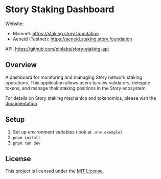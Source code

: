 # Story Staking Dashboard

Website:

- Mainnet: https://staking.story.foundation
- Aeneid (Testnet): https://aeneid.staking.story.foundation

API: https://github.com/piplabs/story-staking-api

## Overview

A dashboard for monitoring and managing Story network staking operations. This application allows users to view validators, delegate tokens, and manage their staking positions in the Story ecosystem.

For details on Story staking mechanics and tokenomics, please visit the [documentation](https://docs.story.foundation/tokenomics-staking)

## Setup

1. Set up environment variables (look at `.env.example`)
2. `pnpm install`
3. `pnpm run dev`

## License

This project is licensed under the [MIT License](./LICENSE).
